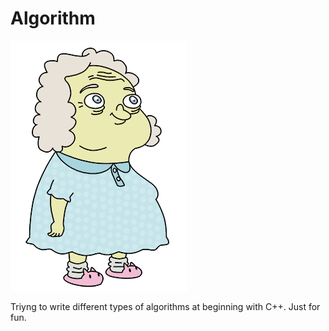 # Algorithm

![image](./Vovo_Juju.png)

Triyng to write different types of algorithms at beginning with C++.
Just for fun.

